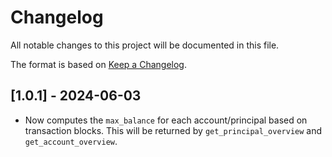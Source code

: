 # Changelog
All notable changes to this project will be documented in this file.

The format is based on [Keep a Changelog](https://keepachangelog.com/en/1.0.0/).

## [1.0.1] - 2024-06-03

- Now computes the `max_balance` for each account/principal based on transaction blocks. This will be returned by `get_principal_overview` and `get_account_overview`.